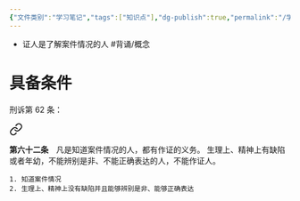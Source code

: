 ```yaml
---
{"文件类别":"学习笔记","tags":["知识点"],"dg-publish":true,"permalink":"/学习笔记/知识点cheese/证人/","dgPassFrontmatter":true}
---
```


- 证人是了解案件情况的人 #背诵/概念 
# 具备条件 
刑诉第 62 条：
<div class="transclusion internal-embed is-loaded"><a class="markdown-embed-link" href="////#t0062" aria-label="Open link"><svg xmlns="http://www.w3.org/2000/svg" width="24" height="24" viewBox="0 0 24 24" fill="none" stroke="currentColor" stroke-width="2" stroke-linecap="round" stroke-linejoin="round" class="svg-icon lucide-link"><path d="M10 13a5 5 0 0 0 7.54.54l3-3a5 5 0 0 0-7.07-7.07l-1.72 1.71"></path><path d="M14 11a5 5 0 0 0-7.54-.54l-3 3a5 5 0 0 0 7.07 7.07l1.71-1.71"></path></svg></a><div class="markdown-embed">



**第六十二条**　凡是知道案件情况的人，都有作证的义务。
生理上、精神上有缺陷或者年幼，不能辨别是非、不能正确表达的人，不能作证人。 

</div></div>

	1. 知道案件情况
	2. 生理上、精神上没有缺陷并且能够辨别是非、能够正确表达